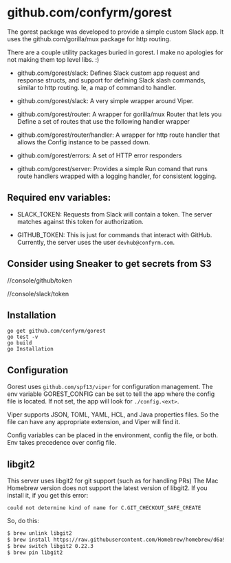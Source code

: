 github.com/confyrm/gorest
========
The gorest package was developed to provide a simple custom Slack app.  It uses
the github.com/gorilla/mux package for http routing.  

There are a couple utility packages buried in gorest.  I make no apologies for not
making them top level libs. :)

- github.com/gorest/slack: Defines Slack custom app request and response structs,
and support for defining Slack slash commands, similar to http routing.  Ie,
a map of command to handler.

- github.com/gorest/slack: A very simple wrapper around Viper.

- github.com/gorest/router: A wrapper for gorilla/mux Router that lets you Define
a set of routes that use the following handler wrapper

- github.com/gorest/router/handler: A wrapper for http route handler that allows
the Config instance to be passed down.

- github.com/gorest/errors: A set of HTTP error responders

- github.com/gorest/server: Provides a simple Run comand that runs route handlers
wrapped with a logging handler, for consistent logging.

Required env variables:
-----

- SLACK_TOKEN: Requests from Slack will contain a token.  The server matches against this token for authorization.

- GITHUB_TOKEN: This is just for commands that interact with GitHub.  Currently, the server uses the user `devhub@confyrm.com`.

Consider using Sneaker to get secrets from S3
----
/<env>/console/github/token

/<env>/console/slack/token

Installation
-----

```
go get github.com/confyrm/gorest
go test -v
go build
go Installation
```

Configuration
---

Gorest uses `github.com/spf13/viper` for configuration management. The env variable GOREST_CONFIG can be set to tell the app where the config file is located.  If not set, the app will look for `./config.<ext>`.  

Viper supports JSON, TOML, YAML, HCL, and Java properties files.  So the file can have any appropriate extension, and Viper will find it.

Config variables can be placed in the environment, config the file, or both.  
Env takes precedence over config file.

## libgit2
This server uses libgit2 for git support (such as for handling PRs)
The Mac Homebrew version does not support the latest version of libgit2.
If you install it, if you get this error:

```
could not determine kind of name for C.GIT_CHECKOUT_SAFE_CREATE
```
So, do this:

```sh
$ brew unlink libgit2
$ brew install https://raw.githubusercontent.com/Homebrew/homebrew/d6a9bb6adeb2043c5c5e9ba3a878decdefc1d240/Library/Formula/libgit2.rb
$ brew switch libgit2 0.22.3
$ brew pin libgit2
